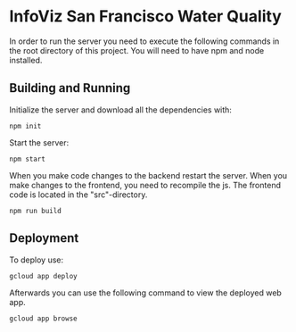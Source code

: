 # InfoViz San Francisco Water Quality

In order to run the server you need to execute the following commands in the root directory of this project.
You will need to have npm and node installed.

## Building and Running

Initialize the server and download all the dependencies with:
```
npm init
```

Start the server:
```
npm start
```

When you make code changes to the backend restart the server.
When you make changes to the frontend, you need to recompile the js. The frontend code is located in the "src"-directory.
```
npm run build
```

## Deployment

To deploy use:
```
gcloud app deploy
```

Afterwards you can use the following command to view the deployed web app.

```
gcloud app browse
```